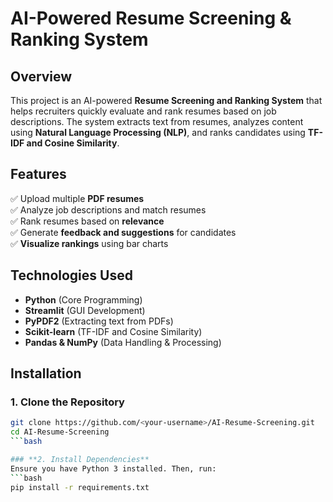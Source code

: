 # **AI-Powered Resume Screening & Ranking System**  

## **Overview**  
This project is an AI-powered **Resume Screening and Ranking System** that helps recruiters quickly evaluate and rank resumes based on job descriptions. The system extracts text from resumes, analyzes content using **Natural Language Processing (NLP)**, and ranks candidates using **TF-IDF and Cosine Similarity**.  

## **Features**  
✅ Upload multiple **PDF resumes**  
✅ Analyze job descriptions and match resumes  
✅ Rank resumes based on **relevance**  
✅ Generate **feedback and suggestions** for candidates  
✅ **Visualize rankings** using bar charts  

## **Technologies Used**  
- **Python** (Core Programming)  
- **Streamlit** (GUI Development)  
- **PyPDF2** (Extracting text from PDFs)  
- **Scikit-learn** (TF-IDF and Cosine Similarity)  
- **Pandas & NumPy** (Data Handling & Processing)  

## **Installation**  

### **1. Clone the Repository**  
```bash
git clone https://github.com/<your-username>/AI-Resume-Screening.git
cd AI-Resume-Screening
```bash

### **2. Install Dependencies**
Ensure you have Python 3 installed. Then, run:
```bash
pip install -r requirements.txt
